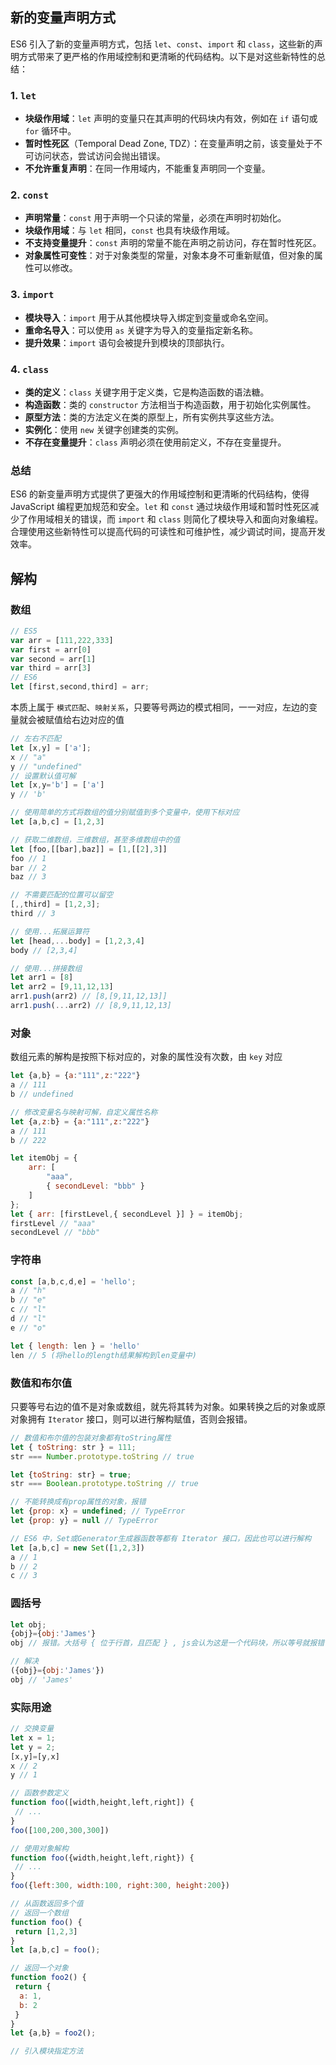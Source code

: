 ## 新的变量声明方式

ES6 引入了新的变量声明方式，包括 `let`、`const`、`import` 和 `class`，这些新的声明方式带来了更严格的作用域控制和更清晰的代码结构。以下是对这些新特性的总结：

### 1. `let`
- **块级作用域**：`let` 声明的变量只在其声明的代码块内有效，例如在 `if` 语句或 `for` 循环中。
- **暂时性死区**（Temporal Dead Zone, TDZ）：在变量声明之前，该变量处于不可访问状态，尝试访问会抛出错误。
- **不允许重复声明**：在同一作用域内，不能重复声明同一个变量。

### 2. `const`
- **声明常量**：`const` 用于声明一个只读的常量，必须在声明时初始化。
- **块级作用域**：与 `let` 相同，`const` 也具有块级作用域。
- **不支持变量提升**：`const` 声明的常量不能在声明之前访问，存在暂时性死区。
- **对象属性可变性**：对于对象类型的常量，对象本身不可重新赋值，但对象的属性可以修改。

### 3. `import`
- **模块导入**：`import` 用于从其他模块导入绑定到变量或命名空间。
- **重命名导入**：可以使用 `as` 关键字为导入的变量指定新名称。
- **提升效果**：`import` 语句会被提升到模块的顶部执行。

### 4. `class`
- **类的定义**：`class` 关键字用于定义类，它是构造函数的语法糖。
- **构造函数**：类的 `constructor` 方法相当于构造函数，用于初始化实例属性。
- **原型方法**：类的方法定义在类的原型上，所有实例共享这些方法。
- **实例化**：使用 `new` 关键字创建类的实例。
- **不存在变量提升**：`class` 声明必须在使用前定义，不存在变量提升。

### 总结

ES6 的新变量声明方式提供了更强大的作用域控制和更清晰的代码结构，使得 JavaScript 编程更加规范和安全。`let` 和 `const` 通过块级作用域和暂时性死区减少了作用域相关的错误，而 `import` 和 `class` 则简化了模块导入和面向对象编程。合理使用这些新特性可以提高代码的可读性和可维护性，减少调试时间，提高开发效率。


## 解构

### 数组

```js
// ES5
var arr = [111,222,333]
var first = arr[0]
var second = arr[1]
var third = arr[3]
// ES6
let [first,second,third] = arr;
```

本质上属于 `模式匹配`、`映射关系`，只要等号两边的模式相同，一一对应，左边的变量就会被赋值给右边对应的值

```js
// 左右不匹配
let [x,y] = ['a'];
x // "a"
y // "undefined"
// 设置默认值可解
let [x,y='b'] = ['a']
y // 'b'
```

```js
// 使用简单的方式将数组的值分别赋值到多个变量中，使用下标对应
let [a,b,c] = [1,2,3]
```

```js
// 获取二维数组，三维数组，甚至多维数组中的值
let [foo,[[bar],baz]] = [1,[[2],3]]
foo // 1
bar // 2
baz // 3

// 不需要匹配的位置可以留空
[,,third] = [1,2,3];
third // 3

// 使用...拓展运算符
let [head,...body] = [1,2,3,4]
body // [2,3,4]

// 使用...拼接数组
let arr1 = [8]
let arr2 = [9,11,12,13]
arr1.push(arr2) // [8,[9,11,12,13]]
arr1.push(...arr2) // [8,9,11,12,13]
```

### 对象

数组元素的解构是按照下标对应的，对象的属性没有次数，由 `key` 对应

```js
let {a,b} = {a:"111",z:"222"}
a // 111
b // undefined

// 修改变量名与映射可解，自定义属性名称
let {a,z:b} = {a:"111",z:"222"}
a // 111
b // 222
```

```js
let itemObj = {
	arr: [
		"aaa",
		{ secondLevel: "bbb" }
	]
};
let { arr: [firstLevel,{ secondLevel }] } = itemObj;
firstLevel // "aaa"
secondLevel // "bbb"
```

### 字符串

```js
const [a,b,c,d,e] = 'hello';
a // "h"
b // "e"
c // "l"
d // "l"
e // "o"

let { length: len } = 'hello'
len // 5 (将hello的length结果解构到len变量中)
```

### 数值和布尔值

只要等号右边的值不是对象或数组，就先将其转为对象。如果转换之后的对象或原对象拥有 `Iterator` 接口，则可以进行解构赋值，否则会报错。

```js
// 数值和布尔值的包装对象都有toString属性
let { toString: str } = 111;
str === Number.prototype.toString // true

let {toString: str} = true;
str === Boolean.prototype.toString // true

// 不能转换成有prop属性的对象，报错
let {prop: x} = undefined; // TypeError
let {prop: y} = null // TypeError

// ES6 中，Set或Generator生成器函数等都有 Iterator 接口，因此也可以进行解构
let [a,b,c] = new Set([1,2,3])
a // 1
b // 2 
c // 3
```

### 圆括号

```js
let obj;
{obj}={obj:'James'}
obj // 报错。大括号 { 位于行首，且匹配 } , js会认为这是一个代码块，所以等号就报错了

// 解决
({obj}={obj:'James'})
obj // 'James'
```

### 实际用途

```js
// 交换变量
let x = 1;
let y = 2;
[x,y]=[y,x]
x // 2
y // 1
```

```js
// 函数参数定义
function foo([width,height,left,right]) {
 // ...
}
foo([100,200,300,300])

// 使用对象解构
function foo({width,height,left,right}) {
 // ...
}
foo({left:300, width:100, right:300, height:200})
```

```js
// 从函数返回多个值
// 返回一个数组
function foo() {
 return [1,2,3]
}
let [a,b,c] = foo();

// 返回一个对象
function foo2() {
 return {
  a: 1,
  b: 2
 }
}
let {a,b} = foo2();
```

```js
// 引入模块指定方法
```